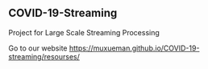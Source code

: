 ## COVID-19-Streaming

Project for Large Scale Streaming Processing

Go to our website https://muxueman.github.io/COVID-19-streaming/resourses/
